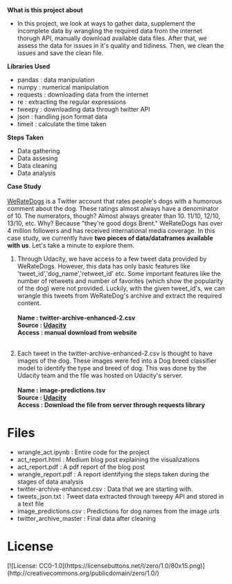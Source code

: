 **What is this project about**
- In this project, we look at ways to gather data, supplement the incomplete data by wrangling the required data from the internet thorugh API, manually download available data files. After that, we assess the data for issues in it's quality and tidiness. Then, we clean the issues and save the clean file.

**Libraries Used**
- pandas : data manipulation
- numpy : numerical manipulation
- requests : downloading data from the internet
- re : extracting the regular expressions
- tweepy : downloading data through twitter API
- json : handling json format data
- timeit : calculate the time taken

**Steps Taken**
- Data gathering
- Data assesing
- Data cleaning
- Data analysis

**Case Study**
<br><br>
<a href='https://twitter.com/dog_rates'>WeRateDogs</a> is a Twitter account that rates people's dogs with a humorous comment about the dog. These ratings almost always have a denominator of 10. The numerators, though? Almost always greater than 10. 11/10, 12/10, 13/10, etc. Why? Because "they're good dogs Brent." WeRateDogs has over 4 million followers and has received international media coverage. In this case study, we currently have **two pieces of data/dataframes available with us**. Let's take a minute to explore them.
 <br>
 
 1. Through Udacity, we have access to a few tweet data provided by WeRateDogs. However, this data has only basic features like 'tweet_id','dog_name','retweet_id' etc. Some important features like the number of retweets and number of favorites (which show the popularity of the dog) were not provided. Luckily, with the given tweet_id's, we can wrangle this tweets from WeRateDog's archive and extract the required content.<br><br>
    **Name : twitter-archive-enhanced-2.csv** <br>
    **Source : <a href="https://www.udacity.com/">Udacity</a>**<br>
    **Access : manual download from website**
 <br><br>
 
 2. Each tweet in the twitter-archive-enhanced-2.csv is thought to have images of the dog. These images were fed into a Dog breed classifier model to identify the type and breed of dog. This was done by the Udacity team and the file was hosted on Udacity's server.<br><br>
    **Name : image-predictions.tsv** <br>
    **Source : <a href="https://www.udacity.com/">Udacity</a>**<br>
    **Access : Download the file from server through requests library**

<h1>Files</h1>

 - wrangle_act.ipynb : Entire code for the project
 - act_report.html : Medium blog post explaining the visualizations
 - act_report.pdf : A pdf report of the  blog post
 - wrangle_report.pdf : A report identifying the steps taken during the stages of data analysis
 - twitter-archive-enhanced.csv : Data that we are starting with.
 - tweets_json.txt : Tweet data extracted through tweepy API and stored in a text file
 - image_predictions.csv : Predictions for dog names from the image urls
 - twitter_archive_master : Final data after cleaning
 
 <h1>License</h1>
 [![License: CC0-1.0](https://licensebuttons.net/l/zero/1.0/80x15.png)](http://creativecommons.org/publicdomain/zero/1.0/)


